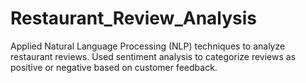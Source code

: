 # Restaurant_Review_Analysis
Applied Natural Language Processing (NLP) techniques to analyze restaurant reviews. Used sentiment analysis 
to categorize reviews as positive or negative based on customer feedback. 
